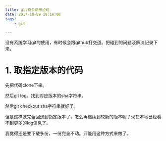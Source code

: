 ```yaml
---
title: git命令使用经验
date: 2017-10-09 19:16:08
tags:
	- git

---
```




没有系统学习git的使用，有时候会跟github打交道。把碰到的问题及解决记录下来。

# 1. 取指定版本的代码

先把代码clone下来。

然后git log。找到对应版本的sha字符串。

然后git checkout sha字符串就好了。

但是这样就完全回退到指定版本了，怎么再继续到较新的版本呢？现在本地已经看不到更多的log信息了。

我觉得还是要下载多份，一份完全不动。只能用这种方式来做了。

